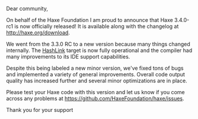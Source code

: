 Dear community,

On behalf of the Haxe Foundation I am proud to announce that Haxe 3.4.0-rc1 is now officially released! It is available along with the changelog at <http://haxe.org/download>.

We went from the 3.3.0 RC to a new version because many things changed internally. The [HashLink](http://hashlink.haxe.org/) target is now fully operational and the compiler had many improvements to its IDE support capabilities.

Despite this being labeled a new minor version, we've fixed tons of bugs and implemented a variety of general improvements. Overall code output quality has increased further and several minor optimizations are in place.

Please test your Haxe code with this version and let us know if you come across any problems at <https://github.com/HaxeFoundation/haxe/issues>.

Thank you for your support